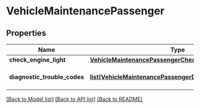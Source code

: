 # VehicleMaintenancePassenger

## Properties
Name | Type | Description | Notes
------------ | ------------- | ------------- | -------------
**check_engine_light** | [**VehicleMaintenancePassengerCheckEngineLight**](VehicleMaintenancePassengerCheckEngineLight.md) |  | [optional] 
**diagnostic_trouble_codes** | [**list[VehicleMaintenancePassengerDiagnosticTroubleCodes]**](VehicleMaintenancePassengerDiagnosticTroubleCodes.md) | Passenger vehicle DTCs. | [optional] 

[[Back to Model list]](../README.md#documentation-for-models) [[Back to API list]](../README.md#documentation-for-api-endpoints) [[Back to README]](../README.md)


